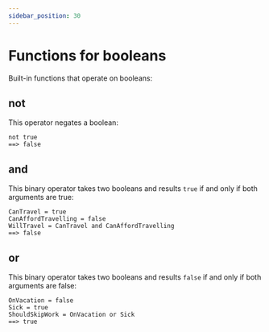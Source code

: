 ```yaml
---
sidebar_position: 30
---
```


# Functions for booleans

Built-in functions that operate on booleans:

## not

This operator negates a boolean:

```deci live
not true
==> false
```

## and

This binary operator takes two booleans and results `true` if and only if both arguments are true:

```deci live
CanTravel = true
CanAffordTravelling = false
WillTravel = CanTravel and CanAffordTravelling
==> false
```

## or

This binary operator takes two booleans and results `false` if and only if both arguments are false:

```deci live
OnVacation = false
Sick = true
ShouldSkipWork = OnVacation or Sick
==> true
```
